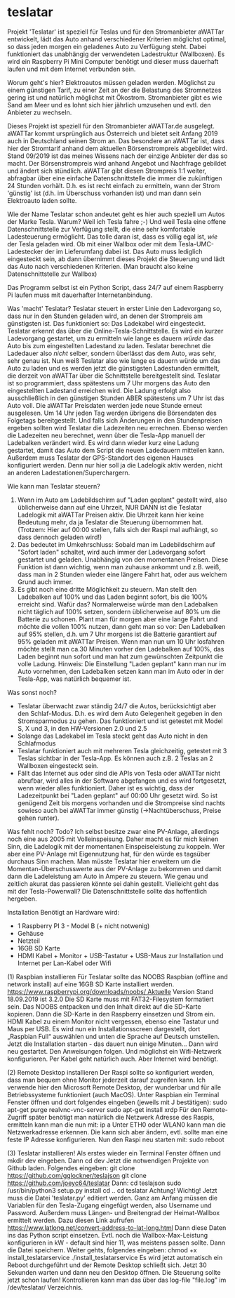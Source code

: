 # teslatar
Projekt 'Teslatar' ist speziell für Teslas und für den Stromanbieter aWATTar entwickelt, lädt das Auto anhand verschiedener Kriterien möglichst optimal, so dass jeden morgen ein geladenes Auto zu Verfügung steht. Dabei funktioniert das unabhängig der verwendeten Ladestruktur (Wallboxen). Es wird ein Raspberry Pi Mini Computer benötigt und dieser muss dauerhaft laufen und mit dem Internet verbunden sein.

Worum geht's hier?
Elektroautos müssen geladen werden. Möglichst zu einem günstigen Tarif, zu einer Zeit an der die Belastung des Stromnetzes gering ist und natürlich möglichst mit Ökostrom. Stromanbieter gibt es wie Sand am Meer und es lohnt sich hier jährlich umzusehen und evtl. den Anbieter zu wechseln.

Dieses Projekt ist speziell für den Stromanbieter aWATTar.de ausgelegt. aWATTar kommt ursprünglich aus Österreich und bietet seit Anfang 2019 auch in Deutschland seinen Strom an. Das besondere an aWATTar ist, dass hier der Stromtarif anhand dem aktuellen Börsenstrompreis abgebildet wird. Stand 09/2019 ist das meines Wissens nach der einzige Anbieter der das so macht.
Der Börsenstrompreis wird anhand Angebot und Nachfrage gebildet und ändert sich stündlich. aWATTar gibt diesen Strompreis 1:1 weiter, abfragbar über eine einfache Datenschnittstelle die immer die zukünftigen 24 Stunden vorhält. D.h. es ist recht einfach zu ermitteln, wann der Strom 'günstig' ist (d.h. im Überschuss vorhanden ist) und man dann sein Elektroauto laden sollte.

Wie der Name Teslatar schon andeutet geht es hier auch speziell um Autos der Marke Tesla. Warum? Weil ich Tesla fahre ;-) Und weil Tesla eine offene Datenschnittstelle zur Verfügung stellt, die eine sehr komfortable Ladesteuerung ermöglicht. Das tolle daran ist, dass es völlig egal ist, _wie_ der Tesla geladen wird. Ob mit einer Wallbox oder mit dem Tesla-UMC-Ladestecker der im Lieferumfang dabei ist. Das Auto muss lediglich eingesteckt sein, ab dann übernimmt dieses Projekt die Steuerung und lädt das Auto nach verschiedenen Kriterien. (Man braucht also keine Datenschnittstelle zur Wallbox)

Das Programm selbst ist ein Python Script, dass 24/7 auf einem Raspberry Pi laufen muss mit dauerhafter Internetanbindung.

Was 'macht' Teslatar?
Teslatar steuert in erster Linie den Ladevorgang so, dass nur in den Stunden geladen wird, an denen der Strompreis am günstigsten ist. 
Das funktioniert so: Das Ladekabel wird eingesteckt. Teslatar erkennt das über die Online-Tesla-Schnittstelle. Es wird ein kurzer Ladevorgang gestartet, um zu ermitteln wie lange es dauern _würde_ das Auto bis zum eingestellten Ladestand zu laden. Teslatar berechnet die Ladedauer also _nicht_ selber, sondern überlässt das dem Auto, was sehr, sehr genau ist. Nun weiß Teslatar also wie lange es dauern würde um das Auto zu laden und es werden jetzt die günstigsten Ladestunden ermittelt, die derzeit von aWATTar über die Schnittstelle bereitgestellt sind. Teslatar ist so programmiert, dass spätestens um 7 Uhr morgens das Auto den eingestellten Ladestand erreichen wird. Die Ladung erfolgt also ausschließlich in den günstigen Stunden ABER spätestens um 7 Uhr ist das Auto voll.
Die aWATTar Preisdaten werden jede neue Stunde erneut ausgelesen. Um 14 Uhr jeden Tag werden übrigens die Börsendaten des Folgetags bereitgestellt. Und falls sich Änderungen in den Stundenpreisen ergeben sollten wird Teslatar die Ladezeiten neu errechnen. Ebenso werden die Ladezeiten neu berechnet, wenn über die Tesla-App manuell der Ladebalken verändert wird. Es wird dann wieder kurz eine Ladung gestartet, damit das Auto dem Script die neuen Ladedauern mitteilen kann.
Außerdem muss Teslatar der GPS-Standort des eigenen Hauses konfiguriert werden. Denn nur hier soll ja die Ladelogik aktiv werden, nicht an anderen Ladestationen/Superchargern.

Wie kann man Teslatar steuern?
1. Wenn im Auto am Ladebildschirm auf "Laden geplant" gestellt wird, also üblicherweise dann auf eine Uhrzeit, NUR DANN ist die Teslatar Ladelogik mit aWATTar Preisen aktiv. Die Uhrzeit kann hier keine Bedeutung mehr, da ja Teslatar die Steuerung übernommen hat. (Trotzem: Hier auf 00:00 stellen, falls sich der Raspi mal aufhängt, so dass dennoch geladen wird!)
2. Das bedeutet im Umkehrschluss: Sobald man im Ladebildschirm auf "Sofort laden" schaltet, wird auch immer der Ladevorgang sofort gestartet und geladen. Unabhängig von den momentanen Preisen. Diese Funktion ist dann wichtig, wenn man zuhause ankommt und z.B. weiß, dass man in 2 Stunden wieder eine längere Fahrt hat, oder aus welchem Grund auch immer.
3. Es gibt noch eine dritte Möglichkeit zu steuern. Man stellt den Ladebalken auf 100% und das Laden beginnt sofort, bis die 100% erreicht sind. Wafür das?
Normalerweise würde man den Ladebalken nicht täglich auf 100% setzen, sondern üblicherweise auf 80% um die Batterie zu schonen. Plant man für morgen aber eine lange Fahrt und möchte die vollen 100% nutzen, dann geht man so vor: Den Ladebalken auf 95% stellen, d.h. um 7 Uhr morgens ist die Batterie garantiert auf 95% geladen mit aWATTar Preisen. Wenn man nun um 10 Uhr losfahren möchte stellt man ca.30 Minuten vorher den Ladebalken auf 100%, das Laden beginnt nun sofort und man hat zum gewünschten Zeitpunkt die volle Ladung.
Hinweis: Die Einstellung "Laden geplant" kann man nur im Auto vornehmen, den Ladebalken setzen kann man im Auto oder in der Tesla-App, was natürlich bequemer ist.

Was sonst noch?
* Teslatar überwacht zwar ständig 24/7 die Autos, berücksichtigt aber den Schlaf-Modus. D.h. es wird dem Auto Gelegenheit gegeben in den Stromsparmodus zu gehen. Das funktioniert und ist getestet mit Model S, X und 3, in den HW-Versionen 2.0 und 2.5
* Solange das Ladekabel im Tesla steckt geht das Auto nicht in den Schlafmodus
* Teslatar funktioniert auch mit mehreren Tesla gleichzeitig, getestet mit 3 Teslas sichtbar in der Tesla-App. Es können auch z.B. 2 Teslas an 2 Wallboxen eingesteckt sein.
* Fällt das Internet aus oder sind die APIs von Tesla oder aWATTar nicht abrufbar, wird alles in der Software abgefangen und es wird fortgesetzt, wenn wieder alles funktioniert. Daher ist es wichtig, dass der Ladezeitpunkt bei "Laden geplant" auf 00:00 Uhr gesetzt wird. So ist genügend Zeit bis morgens vorhanden und die Strompreise sind nachts sowieso auch bei aWATTar immer günstig (->Nachtüberschuss, Preise gehen runter).

Was fehlt noch? Todo?
Ich selbst besitze zwar eine PV-Anlage, allerdings noch eine aus 2005 mit Volleinspeisung. Daher macht es für mich keinen Sinn, die Ladelogik mit der momentanen Einspeiseleistung zu koppeln. Wer aber eine PV-Anlage mit Eigennutzung hat, für den würde es tagsüber durchaus Sinn machen. Man müsste Teslatar hier erweitern um die Momentan-Überschusswerte aus der PV-Anlage zu bekommen und damit dann die Ladeleistung am Auto in Ampere zu steuern. Wie genau und zeitlich akurat das passieren könnte sei dahin gestellt. Vielleicht geht das mit der Tesla-Powerwall? Die Datenschnittstelle sollte das hoffentlich hergeben.

Installation
Benötigt an Hardware wird:
* 1 Raspberry PI 3 - Model B (+ nicht notwenig)
* Gehäuse
* Netzteil
* 16GB SD Karte
* HDMI Kabel + Monitor + USB-Tastatur + USB-Maus zur Installation
und Internet per Lan-Kabel oder Wifi

(1)
Raspbian installieren
Für Teslatar sollte das NOOBS Raspbian (offline and network install) auf eine 16GB SD Karte installiert werden. https://www.raspberrypi.org/downloads/noobs/ Aktuelle Version Stand 18.09.2019 ist 3.2.0
Die SD Karte muss mit FAT32-Filesystem formatiert sein.
Das NOOBS entpacken und den Inhalt direkt auf die SD-Karte kopieren.
Dann die SD-Karte in den Raspberry einsetzen und Strom ein. HDMI Kabel zu einem Monitor nicht vergessen, ebenso eine Tastatur und Maus per USB.
Es wird nun ein Installationsscreen dargestellt, dort „Raspbian Full“ auswählen und unten die Sprache auf Deutsch umstellen.
Jetzt die Installation starten - das dauert nun einige Minuten…
Dann wird neu gestartet. Den Anweisungen folgen. Und möglichst ein Wifi-Netzwerk konfigurieren. Per Kabel geht natürlich auch. Aber Internet wird benötigt.

(2)
Remote Desktop installieren
Der Raspi sollte so konfiguriert werden, dass man bequem ohne Monitor jederzeit darauf zugreifen kann. Ich verwende hier den Microsoft Remote Desktop, der wunderbar und für alle Betriebssysteme funktioniert (auch MacOS).
Unter Raspbian ein Terminal Fenster öffnen und dort folgendes eingeben (jeweils mit J bestätigen):
	sudo apt-get purge realvnc-vnc-server
	sudo apt-get install xrdp
Für den Remote-Zugriff später benötigt man natürlich die Netzwerk Adresse des Raspis, ermitteln kann man die nun mit:
	ip a
Unter ETH0 oder WLAN0 kann man die Netzwerkadresse erkennen. Die kann sich aber ändern, evtl. sollte man eine feste IP Adresse konfigurieren.
Nun den Raspi neu starten mit:
	sudo reboot
  
(3) 
Teslatar installieren! 
Als erstes wieder ein Terminal Fenster öffnen und 
	mkdir dev
eingeben. Dann
	cd dev
Jetzt die notwendigen Projekte von Github laden. Folgendes eingeben:
	git clone https://github.com/gglockner/teslajson
	git clone https://github.com/joeyc64/teslatar
Dann:
	cd teslajson
	sudo /usr/bin/python3 setup.py install
	cd ..
	cd teslatar
Achtung! Wichtig! Jetzt muss die Datei 'teslatar.py' editiert werden. Ganz am Anfang müssen die Variablen für den Tesla-Zugang eingefügt werden, also Username und Password. Außerdem muss Längen- und Breitengrad der Heimat-Wallbox ermittelt werden. Dazu diesen Link aufrufen
https://www.latlong.net/convert-address-to-lat-long.html
Dann diese Daten ins das Python script einsetzen. Evtl. noch die Wallbox-Max-Leistung konfigurieren in kW - default sind hier 11, was meistens passen sollte.
Dann die Datei speichern. Weiter gehts, folgendes eingeben:
	chmod +x install_teslatarservice
	./install_teslatarservice
Es wird jetzt automatisch ein Reboot durchgeführt und der Remote Desktop schließt sich. Jetzt 30 Sekunden warten und dann neu den Desktop öffnen.
Die Steuerung sollte jetzt schon laufen! Kontrollieren kann man das über das log-file "file.log" im /dev/teslatar/ Verzeichnis.

